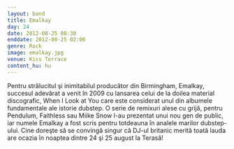 ```yaml
---
layout: band
title: Emalkay
day: 24
date: 2012-08-25 00:30
enddate: 2012-08-25 02:00
genre: Rock
image: emalkay.jpg
venue: Kiss Terrace
content_hu: hu
---
```


Pentru strălucitul şi inimitabilul producător din Birmingham, Emalkay, succesul adevărat a venit în 2009 cu lansarea celui de la doilea material discografic, When I Look at You care este considerat unul din albumele fundamentale ale istorie dubstep. O serie de remixuri alese cu grijă, pentru Pendulum, Faithless sau Miike Snow l-au prezentat unui nou gen de public, iar numele Emalkay a fost scris pentru totdeauna în analele marilor dubstep-ului. Cine doreşte să se convingă singur că DJ-ul britanic merită toată lauda are ocazia în noaptea dintre 24 şi 25 august la Terasă!
